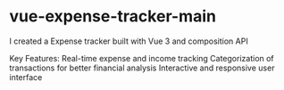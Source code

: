 # vue-expense-tracker-main
I created a Expense tracker built with Vue 3 and composition API

Key Features:
Real-time expense and income tracking
Categorization of transactions for better financial analysis
Interactive and responsive user interface
